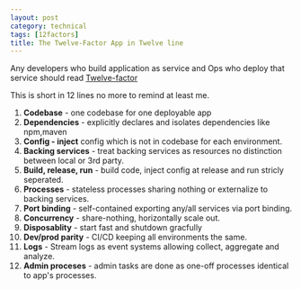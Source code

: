 ```yaml
---
layout: post
category: technical
tags: [12factors]
title: The Twelve-Factor App in Twelve line
---
```


Any developers who build application as service and Ops who deploy that service should read [Twelve-factor](http://12factor.net) 

This is short in 12 lines no more to remind at least me.

1. **Codebase** - one codebase for one deployable app
2. **Dependencies** - explicitly declares and isolates dependencies like npm,maven
3. **Config - inject** config which is not in codebase for each environment.
4. **Backing services** - treat backing services as resources no distinction between local or 3rd party.
5. **Build, release, run** - build code, inject config at release  and run stricly seperated.
6. **Processes** - stateless processes sharing nothing or externalize to backing services.
7. **Port binding** - self-contained exporting any/all services  via port binding.
8. **Concurrency** - share-nothing, horizontally scale out.
9. **Disposablity** - start fast and shutdown gracfully
10. **Dev/prod parity** - CI/CD keeping all environments the same.
11. **Logs** - Stream logs as event systems allowing collect, aggregate and analyze.
12. **Admin proceses** - admin tasks are done as one-off processes identical to app's processes.